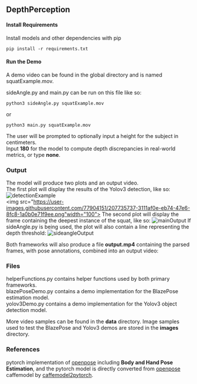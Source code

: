 ## DepthPerception

#### Install Requirements

Install models and other dependencies with pip

    pip install -r requirements.txt

#### Run the Demo

A demo video can be found in the global directory and is named squatExample.mov. 

sideAngle.py and main.py can be run on this file like so:

    python3 sideAngle.py squatExample.mov

or

    python3 main.py squatExample.mov

The user will be prompted to optionally input a height for the subject in centimeters.  
Input **180** for the model to compute depth discrepancies in real-world metrics, or type **none**.  

### Output

The model will produce two plots and an output video.  
The first plot will display the results of the Yolov3 detection, like so:  
![detectionExample](https://user-images.githubusercontent.com/77904151/207735737-3111af0e-eb74-47e6-8fc8-1a0b0e71f9ee.png)  
<img src="https://user-images.githubusercontent.com/77904151/207735737-3111af0e-eb74-47e6-8fc8-1a0b0e71f9ee.png"width="100">
The second plot will display the frame containing the deepest instance of the squat, like so:
![mainOutput](https://user-images.githubusercontent.com/77904151/207735719-7e3597f8-161e-42a9-99f9-5d23fd51eefc.png)
If sideAngle.py is being used, the plot will also contain a line representing the depth threshold:
![sideangleOutput](https://user-images.githubusercontent.com/77904151/207735695-881ac193-2f4c-46c4-a315-19e9518c9eeb.png)

Both frameworks will also produce a file **output.mp4** containing the parsed frames, with pose annotations, combined into an output video:


### Files

helperFunctions.py contains helper functions used by both primary frameworks.  
blazePoseDemo.py contains a demo implementation for the BlazePose estimation model.  
yolov3Demo.py contains a demo implementation for the Yolov3 object detection model.  

More video samples can be found in the **data** directory. 
Image samples used to test the BlazePose and Yolov3 demos are stored in the **images** directory.  

### References

pytorch implementation of [openpose](https://github.com/CMU-Perceptual-Computing-Lab/openpose) including **Body and Hand Pose Estimation**, and the pytorch model is directly converted from [openpose](https://github.com/CMU-Perceptual-Computing-Lab/openpose) caffemodel by [caffemodel2pytorch](https://github.com/vadimkantorov/caffemodel2pytorch). 
